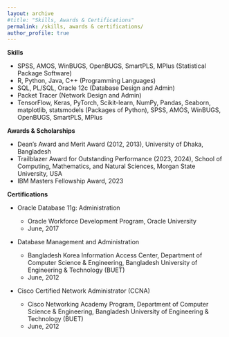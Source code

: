 ```yaml
---
layout: archive
#title: "Skills, Awards & Certifications"
permalink: /skills, awards & certifications/
author_profile: true
---
```


**Skills**
- SPSS, AMOS, WinBUGS, OpenBUGS, SmartPLS, MPlus (Statistical Package Software)
- R, Python, Java, C++ (Programming Languages)
- SQL, PL/SQL, Oracle 12c (Database Design and Admin)
- Packet Tracer (Network Design and Admin)
- TensorFlow, Keras, PyTorch, Scikit-learn, NumPy, Pandas, Seaborn, matplotlib, statsmodels (Packages of Python), SPSS, AMOS, WinBUGS, OpenBUGS, SmartPLS, MPlus

**Awards & Scholarships**
- Dean’s Award and Merit Award (2012, 2013), University of Dhaka, Bangladesh
- Trailblazer Award for Outstanding Performance (2023, 2024), School of Computing, Mathematics, and Natural Sciences, Morgan State University, USA
- IBM Masters Fellowship Award, 2023

**Certifications**
- Oracle Database 11g: Administration
    - Oracle Workforce Development Program, Oracle University
    - June, 2017

- Database Management and Administration
  - Bangladesh Korea Information Access Center, Department of Computer Science & Engineering, Bangladesh University of Engineering & Technology (BUET)
  - June, 2012

- Cisco Certified Network Administrator (CCNA)
   - Cisco Networking Academy Program, Department of Computer Science & Engineering, Bangladesh University of Engineering & Technology (BUET)
   - June, 2012
